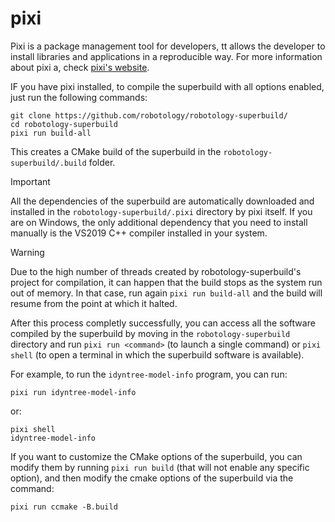 # pixi

Pixi is a package management tool for developers, tt allows the developer to install libraries and applications in a reproducible way. For more information about pixi a, check [pixi's website](https://pixi.sh/).

IF you have pixi installed, to compile the superbuild with all options enabled, just run the following commands:

~~~
git clone https://github.com/robotology/robotology-superbuild/
cd robotology-superbuild
pixi run build-all
~~~

This creates a CMake build of the superbuild in the `robotology-superbuild/.build` folder.

> [!IMPORTANT]
> All the dependencies of the superbuild are automatically downloaded and installed in the `robotology-superbuild/.pixi` directory by pixi itself. If you are on Windows, the only additional dependency that you need to install manually is the VS2019 C++ compiler installed in your system.

> [!WARNING]
> Due to the high number of threads created by robotology-superbuild's project for compilation, it can happen that the build stops as the system run out of memory. In that case, run again `pixi run build-all` and the build will resume from the point at which it halted.


After this process completly successfully, you can access all the software compiled by the superbuild by moving in the `robotology-superbuild` directory and run `pixi run <command>` (to launch a single command) or `pixi shell` (to open a terminal in which the superbuild software is available).

For example, to run the `idyntree-model-info` program, you can run:

~~~
pixi run idyntree-model-info
~~~

or:

~~~
pixi shell
idyntree-model-info
~~~

If you want to customize the CMake options of the superbuild, you can modify them by running `pixi run build` (that will not enable any specific option), and then modify the cmake options of the superbuild via the command:

~~~
pixi run ccmake -B.build
~~~
